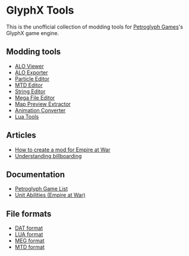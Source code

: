 # GlyphX Tools

This is the unofficial collection of modding tools for [Petroglyph Games](https://petroglyphgames.com/)'s GlyphX game engine.

## Modding tools
* [ALO Viewer](https://github.com/GlyphXTools/alo-viewer)
* [ALO Exporter]()
* [Particle Editor](https://github.com/GlyphXTools/particle-editor)
* [MTD Editor](https://github.com/GlyphXTools/mtd-editor)
* [String Editor](https://github.com/GlyphXTools/string-editor)
* [Mega File Editor](https://github.com/GlyphXTools/meg-editor)
* [Map Preview Extractor](https://github.com/GlyphXTools/map-preview-extractor)
* [Animation Converter](https://github.com/GlyphXTools/animation-converter)
* [Lua Tools](https://github.com/GlyphXTools/lua-converter)


## Articles
* [How to create a mod for Empire at War](articles/creating-an-eaw-mod.md)
* [Understanding billboarding](articles/understanding-billboarding.md)

## Documentation
* [Petroglyph Game List](docs/game-list.md)
* [Unit Abilities (Empire at War)](docs/eaw-unit-abilities.md)

## File formats
* [DAT format](file-formats/dat-format.md)
* [LUA format](file-formats/lua-format.md)
* [MEG format](file-formats/meg-format.md)
* [MTD format](file-formats/mtd-format.md)